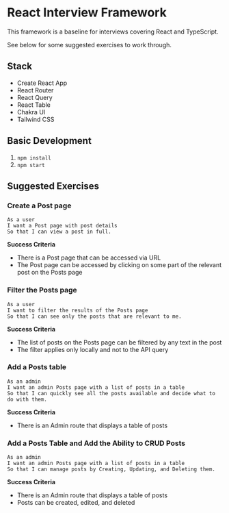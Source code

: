# React Interview Framework
This framework is a baseline for interviews covering React and TypeScript.

See below for some suggested exercises to work through.

## Stack
* Create React App
* React Router
* React Query
* React Table
* Chakra UI
* Tailwind CSS

## Basic Development
1. `npm install`
2. `npm start`

## Suggested Exercises
### Create a Post page
```
As a user
I want a Post page with post details
So that I can view a post in full.
```

**Success Criteria**
* There is a Post page that can be accessed via URL
* The Post page can be accessed by clicking on some part of the relevant post on the Posts page

### Filter the Posts page
```
As a user
I want to filter the results of the Posts page
So that I can see only the posts that are relevant to me.
```

**Success Criteria**
* The list of posts on the Posts page can be filtered by any text in the post
* The filter applies only locally and not to the API query

### Add a Posts table
```
As an admin
I want an admin Posts page with a list of posts in a table
So that I can quickly see all the posts available and decide what to do with them.
```

**Success Criteria**
* There is an Admin route that displays a table of posts

### Add a Posts Table and Add the Ability to CRUD Posts
```
As an admin
I want an admin Posts page with a list of posts in a table
So that I can manage posts by Creating, Updating, and Deleting them.
```

**Success Criteria**
* There is an Admin route that displays a table of posts
* Posts can be created, edited, and deleted